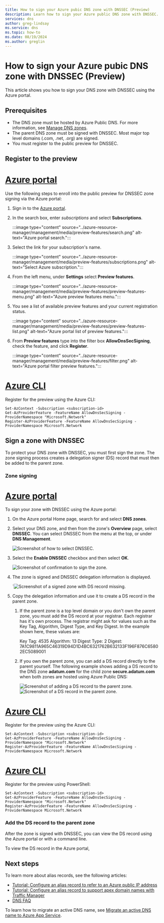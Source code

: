 ```yaml
---
title: How to sign your Azure pubic DNS zone with DNSSEC (Preview)
description: Learn how to sign your Azure public DNS zone with DNSSEC. 
services: dns
author: greg-lindsay
ms.service: dns
ms.topic: how-to
ms.date: 08/19/2024
ms.author: greglin
---
```


# How to sign your Azure pubic DNS zone with DNSSEC (Preview)

This article shows you how to sign your DNS zone with DNSSEC using the Azure portal.

## Prerequisites

* The DNS zone must be hosted by Azure Public DNS. For more information, see [Manage DNS zones](/azure/dns/dns-operations-dnszones-portal).
* The parent DNS zone must be signed with DNSSEC. Most major top level domains (.com, .net, .org) are signed.
* You must register to the public preview for DNSSEC. 

## Register to the preview

# [Azure portal](#tab/register-portal)

Use the following steps to enroll into the public preview for DNSSEC zone signing via the Azure portal:

1. Sign in to the [Azure portal](https://portal.azure.com/).
2. In the search box, enter _subscriptions_ and select **Subscriptions**.

    :::image type="content" source="../azure-resource-manager/management/media/preview-features/search.png" alt-text="Azure portal search.":::

3. Select the link for your subscription's name.

    :::image type="content" source="../azure-resource-manager/management/media/preview-features/subscriptions.png" alt-text="Select Azure subscription.":::

4. From the left menu, under **Settings** select **Preview features**.

    :::image type="content" source="../azure-resource-manager/management/media/preview-features/preview-features-menu.png" alt-text="Azure preview features menu.":::

5. You see a list of available preview features and your current registration status.

    :::image type="content" source="../azure-resource-manager/management/media/preview-features/preview-features-list.png" alt-text="Azure portal list of preview features.":::

6. From **Preview features** type into the filter box **AllowDnsSecSigning**, check the feature, and click **Register**.

    :::image type="content" source="../azure-resource-manager/management/media/preview-features/filter.png" alt-text="Azure portal filter preview features.":::

# [Azure CLI](#tab/register-cli)

Register for the preview using the Azure CLI:

```azurepowershell-interactive
Set-AzContext -Subscription <subscription-id>
Get-AzProviderFeature -FeatureName AllowDnsSecSigning -ProviderNamespace "Microsoft.Network"
Register-AzProviderFeature -FeatureName AllowDnsSecSigning -ProviderNamespace Microsoft.Network
```

## Sign a zone with DNSSEC

To protect your DNS zone with DNSSEC, you must first sign the zone. The zone signing process creates a delegation signer (DS) record that must then be added to the parent zone.

### Zone signing

# [Azure portal](#tab/sign-portal)

To sign your zone with DNSSEC using the Azure portal:

1. On the Azure portal Home page, search for and select **DNS zones**.
2. Select your DNS zone, and then from the zone's **Overview** page, select **DNSSEC**. You can select DNSSEC from the menu at the top, or under **DNS Management**.

    ![Screenshot of how to select DNSSEC.](media/dnssec-how-to/select-dnssec.png)

3. Select the **Enable DNSSEC** checkbox and then select **OK**.

    ![Screenshot of confirmation to sign the zone.](media/dnssec-how-to/confirm-dnssec.png)

4. The zone is signed and DNSSEC delegation information is displayed. 

    `![Screenshot of a signed zone with DS record missing.](media/dnssec-how-to/ds-missing.png)

5. Copy the delegation information and use it to create a DS record in the parent zone. 

    1. If the parent zone is a top level domain or you don't own the parent zone, you must add the DS record at your registrar. Each registrar has it's own process. The registrar might ask for values such as the Key Tag, Algorithm, Digest Type, and Key Digest. In the example shown here, these values are:

        Key Tag: 4535
        Algorithm: 13
        Digest Type: 2
        Digest: 7A1C9811A965C46319D94D1D4BC6321762B632133F196F876C65802EC5089001

    2. If you own the parent zone, you can add a DS record directly to the parent yourself. The following example shows adding a DS record to the DNS zone **adatum.com** for the child zone **secure.adatum.com** when both zones are hosted using Azure Public DNS:

        ![Screenshot of adding a DS record to the parent zone.](media/dnssec-how-to/ds-add.png)
        ![Screenshot of a DS record in the parent zone.](media/dnssec-how-to/ds-added.png)


# [Azure CLI](#tab/sign-cli)

Register for the preview using the Azure CLI:

```azurepowershell-interactive
Set-AzContext -Subscription <subscription-id>
Get-AzProviderFeature -FeatureName AllowDnsSecSigning -ProviderNamespace "Microsoft.Network"
Register-AzProviderFeature -FeatureName AllowDnsSecSigning -ProviderNamespace Microsoft.Network
```

# [Azure CLI](#tab/sign-powershell)

Register for the preview using PowerShell:

```azurepowershell-interactive
Set-AzContext -Subscription <subscription-id>
Get-AzProviderFeature -FeatureName AllowDnsSecSigning -ProviderNamespace "Microsoft.Network"
Register-AzProviderFeature -FeatureName AllowDnsSecSigning -ProviderNamespace Microsoft.Network
```

### Add the DS record to the parent zone

After the zone is signed with DNSSEC, you can view the DS record using the Azure portal or with a command line.

To view the DS record in the Azure portal, 

## Next steps

To learn more about alias records, see the following articles:

- [Tutorial: Configure an alias record to refer to an Azure public IP address](tutorial-alias-pip.md)
- [Tutorial: Configure an alias record to support apex domain names with Traffic Manager](tutorial-alias-tm.md)
- [DNS FAQ](./dns-faq.yml)

To learn how to migrate an active DNS name, see [Migrate an active DNS name to Azure App Service](../app-service/manage-custom-dns-migrate-domain.md).
